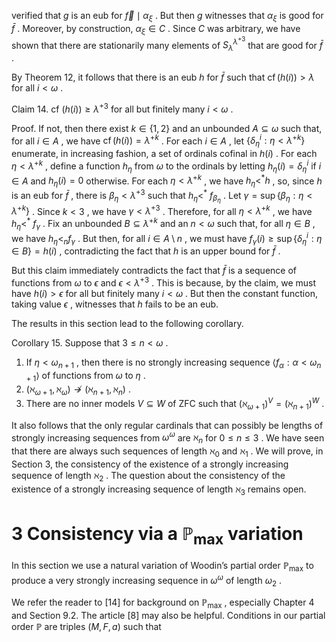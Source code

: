 verified that $g$ is an eub for $\vec { f } \mid \alpha _ { \xi }$ . But then $g$ witnesses that $\alpha _ { \xi }$ is good for $\bar { f }$ . Moreover, by construction, $\alpha _ { \xi } \in C$ . Since $C$ was arbitrary, we have shown that there are stationarily many elements of $S _ { \lambda } ^ { \lambda ^ { + 3 } }$ that are good for $\bar { f }$ .

By Theorem 12, it follows that there is an eub $h$ for $\bar { f }$ such that $\operatorname { c f } ( h ( i ) ) > \lambda$ for all $i < \omega$ .

Claim 14. cf $( h ( i ) ) \ge \lambda ^ { + 3 }$ for all but finitely many $i < \omega$ .

Proof. If not, then there exist $k \in \{ 1 , 2 \}$ and an unbounded $A \subseteq \omega$ such that, for all $i \in A$ , we have $\operatorname { c f } ( h ( i ) ) = \lambda ^ { + k }$ . For each $i \in A$ , let $\{ \delta _ { \eta } ^ { i } : \eta < \lambda ^ { + k } \}$ enumerate, in increasing fashion, a set of ordinals cofinal in $h ( i )$ . For each $\eta < \lambda ^ { + k }$ , define a function $h _ { \eta }$ from $\omega$ to the ordinals by letting $h _ { \eta } ( i ) = \delta _ { \eta } ^ { i }$ if $i \in A$ and $h _ { \eta } ( i ) = 0$ otherwise. For each $\eta < \lambda ^ { + k }$ , we have $h _ { \eta } < ^ { \ast } h$ , so, since $h$ is an eub for $\bar { f }$ , there is $\beta _ { \eta } < \lambda ^ { + 3 }$ such that $h _ { \eta } < ^ { \ast } ~ f _ { \beta _ { \eta } }$ . Let $\gamma = \operatorname* { s u p } \{ \beta _ { \eta } : \eta < \lambda ^ { + k } \}$ . Since $k < 3$ , we have $\gamma < \lambda ^ { + 3 }$ . Therefore, for all $\eta < \lambda ^ { + k }$ , we have $h _ { \eta } < ^ { \ast } ~ f _ { \gamma }$ . Fix an unbounded $B \subseteq \lambda ^ { + k }$ and an $n < \omega$ such that, for all $\eta \in B$ , we have $h _ { \eta } < _ { n } f _ { \gamma }$ . But then, for all $i \in A \setminus n$ , we must have $f _ { \gamma } ( i ) \geq \operatorname* { s u p } \{ \delta _ { \eta } ^ { i } : \eta \in B \} = h ( i )$ , contradicting the fact that $h$ is an upper bound for $\bar { f }$ .

But this claim immediately contradicts the fact that $\bar { f }$ is a sequence of functions from $\omega$ to $\epsilon$ and $\epsilon < \lambda ^ { + 3 }$ . This is because, by the claim, we must have $h ( i ) > \epsilon$ for all but finitely many $i < \omega$ . But then the constant function, taking value $\epsilon$ , witnesses that $h$ fails to be an eub.

The results in this section lead to the following corollary.

Corollary 15. Suppose that $3 \leq n < \omega$ .

1. If $\eta < \omega _ { n + 1 }$ , then there is no strongly increasing sequence $\langle f _ { \alpha } : \alpha < \omega _ { n + 1 } \rangle$ of functions from $\omega$ to $\eta$ .   
2. $( \aleph _ { \omega + 1 } , \aleph _ { \omega } ) \nrightarrow ( \aleph _ { n + 1 } , \aleph _ { n } )$ .   
3. There are no inner models $V \subseteq W$ of ZFC such that $( \aleph _ { \omega + 1 } ) ^ { V } = ( \aleph _ { n + 1 } ) ^ { W }$ .

It also follows that the only regular cardinals that can possibly be lengths of strongly increasing sequences from $\omega ^ { \omega }$ are $\aleph _ { n }$ for $0 \leq n \leq 3$ . We have seen that there are always such sequences of length $\aleph _ { 0 }$ and $\aleph _ { 1 }$ . We will prove, in Section 3, the consistency of the existence of a strongly increasing sequence of length $\aleph _ { 2 }$ . The question about the consistency of the existence of a strongly increasing sequence of length $\aleph _ { 3 }$ remains open.

# 3 Consistency via a $\mathbb { P } _ { \operatorname* { m a x } }$ variation

In this section we use a natural variation of Woodin’s partial order $\mathbb { P } _ { \operatorname* { m a x } }$ to produce a very strongly increasing sequence in $\omega ^ { \omega }$ of length $\omega _ { 2 }$ .

We refer the reader to [14] for background on $\mathbb { P } _ { \operatorname* { m a x } }$ , especially Chapter 4 and Section 9.2. The article [8] may also be helpful. Conditions in our partial order $\mathbb { P }$ are triples $( M , F , a )$ such that